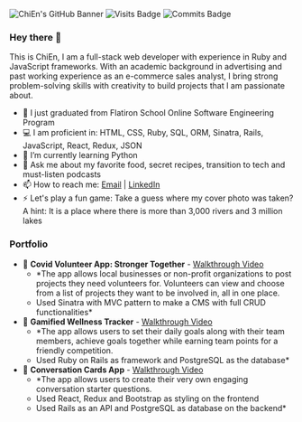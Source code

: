 ![ChiEn's GitHub Banner](https://media-exp1.licdn.com/dms/image/C4D16AQG24y_tTknoeQ/profile-displaybackgroundimage-shrink_350_1400/0/1590596191936?e=1619654400&v=beta&t=K8gJHuwVBcUijuNVJUP3Kymvq0i-yojX9osDLedPzys)
![Visits Badge](https://badges.pufler.dev/visits/chienleow/chienleow) ![Commits Badge](https://badges.pufler.dev/commits/monthly/chienleow)

### Hey there 👋

This is ChiEn, I am a full-stack web developer with experience in Ruby and JavaScript frameworks. With an academic background in advertising and past working experience as an e-commerce sales analyst, I bring strong problem-solving skills with creativity to build projects that I am passionate about.

- 🔭 I just graduated from Flatiron School Online Software Engineering Program
- 💻 I am proficient in: HTML, CSS, Ruby, SQL, ORM, Sinatra, Rails, JavaScript, React, Redux, JSON
- 🌱 I’m currently learning Python
- 💬 Ask me about my favorite food, secret recipes, transition to tech and must-listen podcasts
- 📫 How to reach me: <a href="mailto:chienleow1@gmail.com">Email</a> | <a href="https://www.linkedin.com/in/chienleow">LinkedIn</a>
- ⚡ Let's play a fun game: Take a guess where my cover photo was taken? A hint: It is a place where there is more than 3,000 rivers and 3 million lakes

### Portfolio
- 🔖 **Covid Volunteer App: Stronger Together** - [Walkthrough Video](https://youtu.be/gLPlippJhyA)
  - *The app allows local businesses or non-profit organizations to post projects they need volunteers for. Volunteers can view and choose from a list of projects they want to be involved in, all in one place.
  - Used Sinatra with MVC pattern to make a CMS with full CRUD functionalities*
- 🔖 **Gamified Wellness Tracker** - [Walkthrough Video](https://youtu.be/uTYCEnw-izk)
  - *The app allows users to set their daily goals along with their team members, achieve goals together while earning team points for a friendly competition.
  - Used Ruby on Rails as framework and PostgreSQL as the database*
- 🔖 **Conversation Cards App** - [Walkthrough Video](https://youtu.be/wobJ0uPMuHo)
  - *The app allows users to create their very own engaging conversation starter questions.
  -  Used React, Redux and Bootstrap as styling on the frontend
  -  Used Rails as an API and PostgreSQL as database on the backend*

